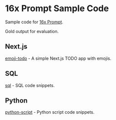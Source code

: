 # 16x Prompt Sample Code

Sample code for [16x Prompt](https://prompt.16x.engineer/).

Gold output for evaluation.

## Next.js

[emoji-todo](/emoji-todo/) - A simple Next.js TODO app with emojis.

## SQL

[sql](/sql/) - SQL code snippets.

## Python

[python-script](/python-script/) - Python script code snippets.

